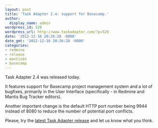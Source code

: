 ```yaml
---
layout: post
title: 'Task Adapter 2.4: support for Basecamp.'
author:
  display_name: admin
wordpress_id: 520
wordpress_url: http://www.taskadapter.com/?p=520
date: '2012-12-16 20:26:28 -0800'
date_gmt: '2012-12-16 20:26:28 -0800'
categories:
- redmine
- release
- mantisbt
- basecamp
---
```

<p>Task Adapter 2.4 was released today.</p>
<p>It features support for Basecamp project management system and a lot of bugfixes, primarily in the User Interface (specifically - in Redmine and Mantis Bug Tracker editors).

Another important change is the default HTTP port number being 9944 instead of 8080 to reduce the number of potential port conflicts.

Please, try the <a href="http://www.taskadapter.com/download">latest Task Adapter release</a> and let us know what you think.</p>
